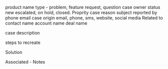 product name
type - problem, feature request, question
case owner
status new escalated, on hold, closed.
Proprity
case reason
subject
reported by
phone
email
case origin email, phone, sms, website, social media
Related to contact name
account name
deal name

case description

steps to recreate

Solution

Associated - Notes
